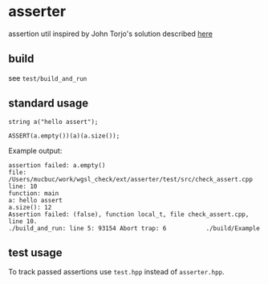# asserter

assertion util inspired by John Torjo's solution described [here](https://www.drdobbs.com/cpp/enhancing-assertions/184403745)

## build

see `test/build_and_run`

## standard usage

```
string a("hello assert");

ASSERT(a.empty())(a)(a.size());
```

Example output:
```
assertion failed: a.empty()
file: /Users/mucbuc/work/wgsl_check/ext/asserter/test/src/check_assert.cpp
line: 10
function: main
a: hello assert
a.size(): 12
Assertion failed: (false), function local_t, file check_assert.cpp, line 10.
./build_and_run: line 5: 93154 Abort trap: 6           ./build/Example
```

## test usage

To track passed assertions use `test.hpp` instead of `asserter.hpp`.
